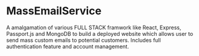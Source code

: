 # MassEmailService
A amalgamation of various FULL STACK framwork like React, Express, Passport.js and MongoDB to build a deployed website which allows user to send mass custom emails to potential customers. Includes full authentication feature and account management.

